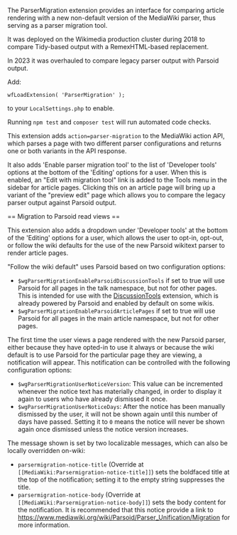 The ParserMigration extension provides an interface for comparing
article rendering with a new non-default version of the MediaWiki
parser, thus serving as a parser migration tool.

It was deployed on the Wikimedia production cluster during 2018 to
compare Tidy-based output with a RemexHTML-based replacement.

In 2023 it was overhauled to compare legacy parser output with
Parsoid output.

Add:
```
wfLoadExtension( 'ParserMigration' );
```
to your `LocalSettings.php` to enable.

Running `npm test` and `composer test` will run automated code checks.

This extension adds `action=parser-migration` to the MediaWiki action
API, which parses a page with two different parser configurations and
returns one or both variants in the API response.

It also adds 'Enable parser migration tool' to the list of 'Developer
tools' options at the bottom of the 'Editing' options for a user.
When this is enabled, an "Edit with migration tool" link is added to
the Tools menu in the sidebar for article pages.  Clicking this on an
article page will bring up a variant of the "preview edit" page which
allows you to compare the legacy parser output against Parsoid output.

== Migration to Parsoid read views ==

This extension also adds a dropdown under 'Developer tools' at the
bottom of the 'Editing' options for a user, which allows the user
to opt-in, opt-out, or follow the wiki defaults for the use of
the new Parsoid wikitext parser to render article pages.

"Follow the wiki default" uses Parsoid based on two configuration
options:
* `$wgParserMigrationEnableParsoidDiscussionTools` if set to true will
  use Parsoid for all pages in the talk namespace, but not for other
  pages.  This is intended for use with the
  [DiscussionTools](https://www.mediawiki.org/wiki/Extension:DiscussionTools)
  extension, which is already powered by Parsoid and enabled by
  default on some wikis.
* `$wgParserMigrationEnableParsoidArticlePages` if set to true will
  use Parsoid for all pages in the main article namespace, but not for other
  pages.

The first time the user views a page rendered with the new Parsoid
parser, either because they have opted-in to use it always or because
the wiki default is to use Parsoid for the particular page they are
viewing, a notification will appear.  This notification can be
controlled with the following configuration options:

* `$wgParserMigrationUserNoticeVersion`: This value can be incremented
whenever the notice text has materially changed, in order to display
it again to users who have already dismissed it once.
* `$wgParserMigrationUserNoticeDays`:  After the notice has been manually
dismissed by the user, it will not be shown again until this number
of days have passed.  Setting it to `0` means the notice will never
be shown again once dismissed unless the notice version increases.

The message shown is set by two localizable messages, which can also
be locally overridden on-wiki:
* `parsermigration-notice-title`
(Override at `[[MediaWiki:Parsermigration-notice-title]]`)
sets the boldfaced title at the top of the notification; setting it
to the empty string suppresses the title.
* `parsermigration-notice-body`
(Override at `[[MediaWiki:Parsermigration-notice-body]]`)
sets the body content for the notification.  It is recommended that
this notice provide a link to
https://www.mediawiki.org/wiki/Parsoid/Parser_Unification/Migration
for more information.
